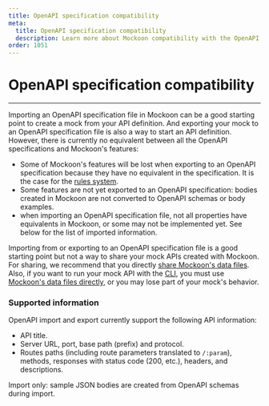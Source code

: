 ```yaml
---
title: OpenAPI specification compatibility
meta:
  title: OpenAPI specification compatibility
  description: Learn more about Mockoon compatibility with the OpenAPI specification and how to easily share your API definitions with your team
order: 1051
---
```


# OpenAPI specification compatibility

---

Importing an OpenAPI specification file in Mockoon can be a good starting point to create a mock from your API definition. And exporting your mock to an OpenAPI specification file is also a way to start an API definition. However, there is currently no equivalent between all the OpenAPI specifications and Mockoon's features:

- Some of Mockoon's features will be lost when exporting to an OpenAPI specification because they have no equivalent in the specification. It is the case for the [rules system](docs:route-responses/dynamic-rules).
- Some features are not yet exported to an OpenAPI specification: bodies created in Mockoon are not converted to OpenAPI schemas or body examples.
- when importing an OpenAPI specification file, not all properties have equivalents in Mockoon, or some may not be implemented yet. See below for the list of imported information.

Importing from or exporting to an OpenAPI specification file is a good starting point but not a way to share your mock APIs created with Mockoon. For sharing, we recommend that you directly [share Mockoon's data files](docs:mockoon-data-files/sharing-mock-api-files).  
Also, if you want to run your mock API with the [CLI](/cli/), you must use [Mockoon's data files directly](/tutorials/run-mock-api-anywhere-cli/), or you may lose part of your mock's behavior.

### Supported information

OpenAPI import and export currently support the following API information:

- API title.
- Server URL, port, base path (prefix) and protocol.
- Routes paths (including route parameters translated to `/:param`), methods, responses with status code (200, etc.), headers, and descriptions.

Import only: sample JSON bodies are created from OpenAPI schemas during import.

